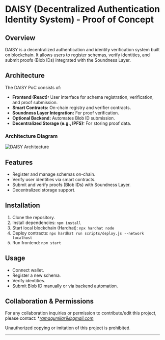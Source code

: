 # DAISY (Decentralized Authentication Identity System) - Proof of Concept


## Overview
DAISY is a decentralized authentication and identity verification system built on blockchain. It allows users to register schemas, verify identities, and submit proofs (Blob IDs) integrated with the Soundness Layer.


## Architecture
The DAISY PoC consists of:
- **Frontend (React):** User interface for schema registration, verification, and proof submission.
- **Smart Contracts:** On-chain registry and verifier contracts.
- **Soundness Layer Integration:** For proof verification.
- **Optional Backend:** Automates Blob ID submission.
- **Decentralized Storage (e.g., IPFS):** For storing proof data.


### Architecture Diagram
![DAISY Architecture](https://raw.githubusercontent.com/ramagumilar/daisy-poc/main/docs/daisy-architecture.png)



## Features
- Register and manage schemas on-chain.
- Verify user identities via smart contracts.
- Submit and verify proofs (Blob IDs) with Soundness Layer.
- Decentralized storage support.


## Installation
1. Clone the repository.
2. Install dependencies: `npm install`
3. Start local blockchain (Hardhat): `npx hardhat node`
4. Deploy contracts: `npx hardhat run scripts/deploy.js --network localhost`
5. Run frontend: `npm start`


## Usage
- Connect wallet.
- Register a new schema.
- Verify identities.
- Submit Blob ID manually or via backend automation.


## Collaboration & Permissions
For any collaboration inquiries or permission to contribute/edit this project, please contact:
**ramagumilar9@gmail.com*


Unauthorized copying or imitation of this project is prohibited.


---
